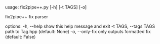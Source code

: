 usage: fix2pipe++.py [-h] [-t TAGS] [-o]

fix2pipe++ fix parser

options:
  -h, --help            show this help message and exit
  -t TAGS, --tags TAGS  path to Tag.hpp (default: None)
  -o, --only-fix        only outputs formatted fix (default: False)

